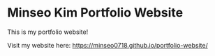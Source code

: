 # Minseo Kim Portfolio Website
This is my portfolio website!

Visit my website here: https://minseo0718.github.io/portfolio-website/

